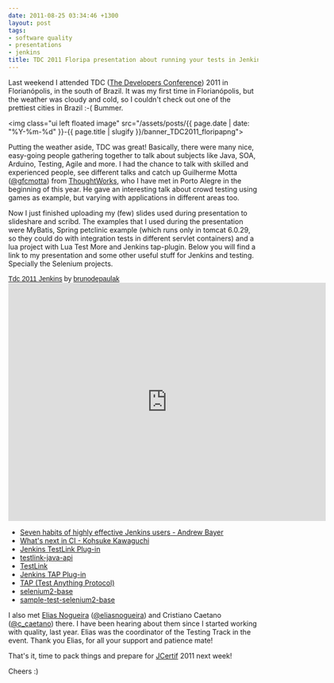 ```yaml
---
date: 2011-08-25 03:34:46 +1300
layout: post
tags:
- software quality
- presentations
- jenkins
title: TDC 2011 Floripa presentation about running your tests in Jenkins
---
```


Last weekend I attended TDC (<a title="The Developers Conference" href="http://www.thedevelopersconference.com.br">The Developers Conference</a>) 2011 in Florian&oacute;polis, in the south of Brazil. It was my first time in Florian&oacute;polis, but the weather was cloudy and cold, so I couldn't check out one of the prettiest cities in Brazil :-( Bummer.

<img class="ui left floated image" src="/assets/posts/{{ page.date | date: "%Y-%m-%d" }}-{{ page.title | slugify }}/banner_TDC2011_floripapng">

Putting the weather aside, TDC was great! Basically, there were many nice, easy-going people gathering together to talk about subjects like Java, SOA, Arduino, Testing, Agile and more. I had the chance to talk with skilled and experienced people, see different talks and catch up Guilherme Motta (<a title="@gfcmotta" href="http://www.twitter.com/gfcmotta">@gfcmotta</a>) from <a title="ThoughtWorks" href="http://www.thoughtworks.com">ThoughtWorks</a>, who I have met in Porto Alegre in the beginning of this year. He gave an interesting talk about crowd testing using games as example, but varying with applications in different areas too.

<!--more-->

Now I just finished uploading my (few) slides used during presentation to slideshare and scribd. The examples that I used during the presentation were MyBatis, Spring petclinic example (which runs only in tomcat 6.0.29, so they could do with integration tests in different servlet containers) and a lua project with Lua Test More and Jenkins tap-plugin. Below you will find a link to my presentation and some other useful stuff for Jenkins and testing. Specially the Selenium projects.

<p  style=" margin: 12px auto 6px auto; font-family: Helvetica,Arial,Sans-serif; font-style: normal; font-variant: normal; font-weight: normal; font-size: 14px; line-height: normal; font-size-adjust: none; font-stretch: normal; -x-system-font: none; display: block;">   <a title="View Tdc 2011 Jenkins on Scribd" href="http://www.scribd.com/doc/63077366/Tdc-2011-Jenkins"  style="text-decoration: underline;" >Tdc 2011 Jenkins</a> by <a title="View brunodepaulak's profile on Scribd" href="http://www.scribd.com/brunodepaulak"  style="text-decoration: underline;" >brunodepaulak</a><iframe class="scribd_iframe_embed" src="http://www.scribd.com/embeds/63077366/content?start_page=1&view_mode=slideshow&access_key=key-1hw7j1m7f2qcwa8ddf8l&show_recommendations=true" data-auto-height="false" data-aspect-ratio="1.5" scrolling="no" id="doc_89786" width="640" height="480" frameborder="0"></iframe>

<ul>
	<li><a title="abayer presentation" href="http://www.slideshare.net/andrewbayer/7-habits-of-highly-effective-jenkins-users">Seven habits of highly effective Jenkins users - Andrew Bayer</a></li>
	<li><a title="kkohsuke presentation" href="http://www.infoq.com/presentations/Whats-Next-in-Continuous-Integration">What's next in CI - Kohsuke Kawaguchi</a></li>
	<li><a title="Jenkins TestLink Plug-in" href="https://wiki.jenkins-ci.org/display/JENKINS/TestLink+Plugin">Jenkins TestLink Plug-in</a></li>
	<li><a title="testlink-java-api" href="http://testlinkjavaapi.sourceforge.net/">testlink-java-api</a></li>
	<li><a title="TestLink" href="http://www.teamst.org/">TestLink</a></li>
	<li><a title="Jenkins TAP Plug-in" href="https://wiki.jenkins-ci.org/display/JENKINS/TAP+Plugin">Jenkins TAP Plug-in</a></li>
	<li><a title="Test Anything Protocol" href="http://www.testanything.org">TAP (Test Anything Protocol)</a></li>
	<li><a title="selenium2-base" href="https://github.com/kinow/selenium2-base">selenium2-base</a></li>
	<li><a title="sample-test-selenium2-base" href="https://github.com/kinow/sample-test-selenium2-base">sample-test-selenium2-base</a></li>
</ul>

I also met <a title="Sem Bugs" href="http://sembugs.blogspot.com/">Elias Nogueira</a> (<a title="@eliasnogueira" href="http://www.twitter.com/eliasnogueira">@eliasnogueira</a>) and Cristiano Caetano (<a title="@c_caetano" href="http://www.twitter.com/c_caetano">@c_caetano</a>) there. I have been hearing about them since I started working with quality, last year. Elias was the coordinator of the Testing Track in the event. Thank you Elias, for all your support and patience mate!

That's it, time to pack things and prepare for <a title="JCertif" href="http://www.jcertif.com">JCertif</a> 2011 next week!

Cheers :)
